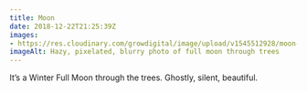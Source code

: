 ```yaml
---
title: Moon
date: 2018-12-22T21:25:39Z
images: 
- https://res.cloudinary.com/growdigital/image/upload/v1545512928/moon-6B51D0EB.jpg
imageAlt: Hazy, pixelated, blurry photo of full moon through trees
---
```


It’s a Winter Full Moon through the trees. Ghostly, silent, beautiful.

